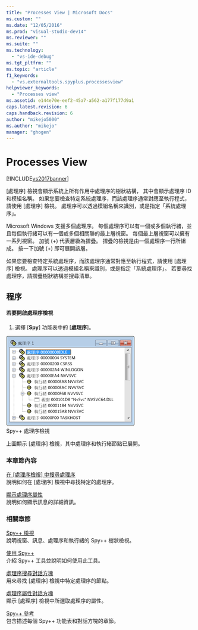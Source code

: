 ```yaml
---
title: "Processes View | Microsoft Docs"
ms.custom: ""
ms.date: "12/05/2016"
ms.prod: "visual-studio-dev14"
ms.reviewer: ""
ms.suite: ""
ms.technology: 
  - "vs-ide-debug"
ms.tgt_pltfrm: ""
ms.topic: "article"
f1_keywords: 
  - "vs.externaltools.spyplus.processesview"
helpviewer_keywords: 
  - "Processes view"
ms.assetid: e144e70e-eef2-45a7-a562-a177f177d9a1
caps.latest.revision: 6
caps.handback.revision: 6
author: "mikejo5000"
ms.author: "mikejo"
manager: "ghogen"
---
```

# Processes View
[!INCLUDE[vs2017banner](../code-quality/includes/vs2017banner.md)]

\[處理序\] 檢視會顯示系統上所有作用中處理序的樹狀結構，  其中會顯示處理序 ID 和模組名稱。  如果您要檢查特定系統處理序，而該處理序通常對應至執行程式，請使用 \[處理序\] 檢視。  處理序可以透過模組名稱來識別，或是指定「系統處理序」。  
  
 Microsoft Windows 支援多個處理序。  每個處理序可以有一個或多個執行緒，並且每個執行緒可以有一個或多個相關聯的最上層視窗。  每個最上層視窗可以擁有一系列視窗。  加號 \(\+\) 代表層級為摺疊。  摺疊的檢視是由一個處理序一行所組成。  按一下加號 \(\+\) 即可展開該層。  
  
 如果您要檢查特定系統處理序，而該處理序通常對應至執行程式，請使用 \[處理序\] 檢視。  處理序可以透過模組名稱來識別，或是指定「系統處理序」。 若要尋找處理序，請摺疊樹狀結構並搜尋清單。  
  
## 程序  
  
#### 若要開啟處理序檢視  
  
1.  選擇 \[**Spy**\] 功能表中的 \[**處理序**\]。  
  
 ![Spy&#43;&#43; 處理序檢視](../debugger/media/spy--_processes.png "Spy\+\+\_Processes")  
Spy\+\+ 處理序檢視  
  
 上圖顯示 \[處理序\] 檢視，其中處理序和執行緒節點已展開。  
  
### 本章節內容  
 [在 &#91;處理序檢視&#93; 中搜尋處理序](../debugger/how-to-search-for-a-process-in-processes-view.md)  
 說明如何在 \[處理序\] 檢視中尋找特定的處理序。  
  
 [顯示處理序屬性](../debugger/how-to-display-process-properties.md)  
 說明如何顯示訊息的詳細資訊。  
  
### 相關章節  
 [Spy\+\+ 檢視](../debugger/spy-increment-views.md)  
 說明視窗、訊息、處理序和執行緒的 Spy\+\+ 樹狀檢視。  
  
 [使用 Spy\+\+](../debugger/using-spy-increment.md)  
 介紹 Spy\+\+ 工具並說明如何使用此工具。  
  
 [處理序搜尋對話方塊](../debugger/process-search-dialog-box.md)  
 用來尋找 \[處理序\] 檢視中特定處理序的節點。  
  
 [處理序屬性對話方塊](../debugger/process-properties-dialog-box.md)  
 顯示 \[處理序\] 檢視中所選取處理序的屬性。  
  
 [Spy\+\+ 參考](../debugger/spy-increment-reference.md)  
 包含描述每個 Spy\+\+ 功能表和對話方塊的章節。